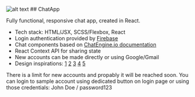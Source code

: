 ![alt text](https://github.com/matt765/react-chat-app/blob/master/src/images/chatlogo.png) ## ChatApp

Fully functional, responsive chat app, created in React. 

- Tech stack: HTML/JSX, SCSS/Flexbox, React
- Login authentication provided by [Firebase](https://firebase.google.com/)
- Chat components based on [ChatEngine.io documentation](https://chatengine.io/docs/getting_started)
- React Context API for sharing state
- New accounts can be made directly or using Google/Gmail
- Design inspirations: [1](https://dribbble.com/shots/15584991-Dashboard-Conversations) [2](https://dribbble.com/shots/14473800-Chat-Messenger-Web-App) [3](https://dribbble.com/shots/15343641-Messenger-Dark-theme) [4](https://www.youtube.com/watch?v=OBxTEe_9CgE) [5](https://dribbble.com/shots/15568094-Messaging-Dark-Light-Theme-Exploration) 

There is a limit for new accounts and propably it will be reached soon. 
You can login to sample account using dedicated button on login page or using those credentials:
John Doe / password123






